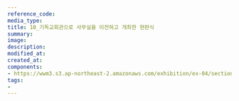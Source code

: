 ```yaml
---
reference_code:
media_type:
title: 10_기독교회관으로 사무실을 이전하고 개최한 현판식
summary:
image:
description:
modified_at:
created_at:
components:
- https://wwm3.s3.ap-northeast-2.amazonaws.com/exhibition/ex-04/section-01-right/10_기독교회관으로+사무실을+이전하고+개최한+현판식.jpg
tags:
-
---
```

